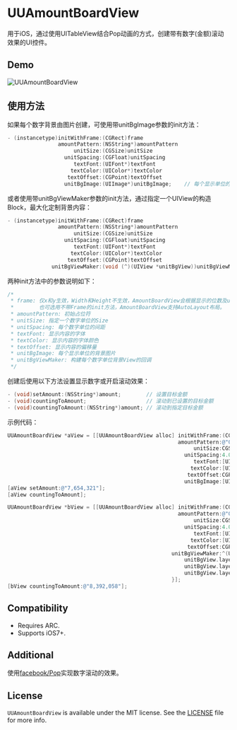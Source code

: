 # UUAmountBoardView
用于iOS，通过使用UITableView结合Pop动画的方式，创建带有数字(金额)滚动效果的UI控件。

## Demo
![UUAmountBoardView](https://raw.githubusercontent.com/iceyouyou/UUAmountBoardView/master/extra/demo.gif)

## 使用方法
如果每个数字背景由图片创建，可使用带unitBgImage参数的init方法：
```objective-c
- (instancetype)initWithFrame:(CGRect)frame
                amountPattern:(NSString*)amountPattern
                     unitSize:(CGSize)unitSize
                  unitSpacing:(CGFloat)unitSpacing
                     textFont:(UIFont*)textFont
                    textColor:(UIColor*)textColor
                   textOffset:(CGPoint)textOffset
                  unitBgImage:(UIImage*)unitBgImage;	// 每个显示单位的背景图片
```
或者使用带unitBgViewMaker参数的init方法，通过指定一个UIView的构造Block，最大化定制背景内容：
```objective-c
- (instancetype)initWithFrame:(CGRect)frame
                amountPattern:(NSString*)amountPattern
                     unitSize:(CGSize)unitSize
                  unitSpacing:(CGFloat)unitSpacing
                     textFont:(UIFont*)textFont
                    textColor:(UIColor*)textColor
                   textOffset:(CGPoint)textOffset
              unitBgViewMaker:(void (^)(UIView *unitBgView))unitBgViewMaker;	// 构建每个数字单位背景View的回调
```
两种init方法中的参数说明如下：
```objective-c
/* 
 * frame: 仅x和y生效，Width和Height不生效，AmountBoardView会根据显示的位数及unitSize自动计算自身的宽高
 *        也可选用不带Frame的init方法，AmountBoardView支持AutoLayout布局。
 * amountPattern: 初始占位符
 * unitSize: 指定一个数字单位的Size
 * unitSpacing: 每个数字单位的间距
 * textFont: 显示内容的字体
 * textColor: 显示内容的字体颜色
 * textOffset: 显示内容的偏移量
 * unitBgImage: 每个显示单位的背景图片
 * unitBgViewMaker: 构建每个数字单位背景View的回调
 */
```
创建后使用以下方法设置显示数字或开启滚动效果：
```objective-c
- (void)setAmount:(NSString*)amount;        // 设置目标金额
- (void)countingToAmount;                   // 滚动到已设置的目标金额
- (void)countingToAmount:(NSString*)amount; // 滚动到指定目标金额
```
示例代码：
```objective-c
UUAmountBoardView *aView = [[UUAmountBoardView alloc] initWithFrame:(CGRectMake(20.0f, 80.0f, 0.0f, 0.0f))
                                                      amountPattern:@"000,000"
                                                           unitSize:CGSizeMake(20.0f, 25.0f)
                                                        unitSpacing:4.0f
                                                           textFont:[UIFont systemFontOfSize:20.0f]
                                                          textColor:[UIColor blackColor]
                                                         textOffset:CGPointZero
                                                        unitBgImage:[UIImage imageNamed:@"unitBgImage"]];
[aView setAmount:@"7,654,321"];
[aView countingToAmount];

UUAmountBoardView *bView = [[UUAmountBoardView alloc] initWithFrame:(CGRectMake(20.0f, 125.0f, 0.0f, 0.0f))
                                                      amountPattern:@"000,000"
                                                           unitSize:CGSizeMake(20.0f, 25.0f)
                                                        unitSpacing:4.0f
                                                           textFont:[UIFont systemFontOfSize:20.0f]
                                                          textColor:[UIColor blackColor]
                                                         textOffset:CGPointZero
                                                    unitBgViewMaker:^(UIView *unitBgView) {
                                                        unitBgView.layer.borderWidth = 0.5f;
                                                        unitBgView.layer.borderColor = [UIColor redColor].CGColor;
                                                        unitBgView.layer.cornerRadius = 4.0f;
                                                    }];
[bView countingToAmount:@"8,392,058"];
```

## Compatibility
- Requires ARC.
- Supports iOS7+.

## Additional
使用[facebook/Pop](https://github.com/facebook/pop)实现数字滚动的效果。

## License
`UUAmountBoardView` is available under the MIT license. See the [LICENSE](LICENSE) file for more info.
